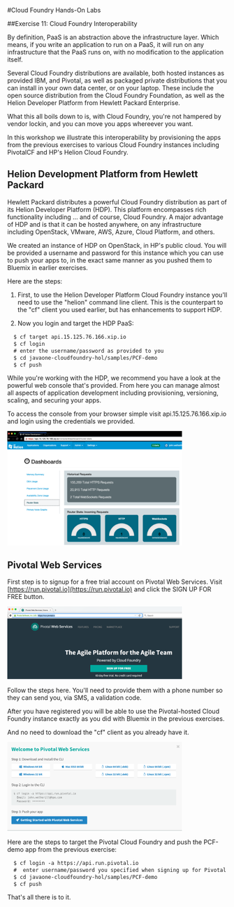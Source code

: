 #Cloud Foundry Hands-On Labs

##Exercise 11: Cloud Foundry Interoperability

By definition, PaaS is an abstraction above the infrastructure layer. Which means, if you write an application to run on a PaaS, it will run on any infrastructure that the PaaS runs on, with no modification to the application itself.

Several Cloud Foundry distributions are available, both hosted instances as provided IBM, and Pivotal, as well as packaged private distributions that you can install in your own data center, or on your laptop. These include the open source distribution from the Cloud Foundry Foundation, as well as the Helion Developer Platform from Hewlett Packard Enterprise.

What this all boils down to is, with Cloud Foundry, you're not hampered by vendor lockin, and you can move you apps whereever you want.

In this workshop we illustrate this interoperability by provisioning the apps from the previous exercises to various Cloud Foundry instances including PivotalCF and HP's Helion Cloud Foundry.

## Helion Development Platform from Hewlett Packard
 
Hewlett Packard distributes a powerful Cloud Foundry distribution as part of its Helion Developer Platform (HDP). This platform encompasses rich functionality including ... and of course,  Cloud Foundry. A major advantage of HDP and is that it can be hosted anywhere, on any infrastructure including OpenStack, VMware, AWS, Azure, Cloud Platform, and others.

We created an instance of HDP on OpenStack, in HP's public cloud. You will be provided a username and password for this instance which you can use to push your apps to, in the exact same manner as you pushed them to Bluemix in earlier exercises.


Here are the steps:

1. First, to use the Helion Developer Platform Cloud Foundry instance you'll need to use the "helion" command line client. This is the counterpart to the "cf" client you used earlier, but has enhancements to support HDP.

2. Now you login and target the HDP PaaS:

``` 
  $ cf target api.15.125.76.166.xip.io
  $ cf login
  # enter the username/password as provided to you
  $ cd javaone-cloudfoundry-hol/samples/PCF-demo
  $ cf push
```

While you're working with the HDP, we recommend you have a look at the powerful web console that's provided. From here you can manage almost all aspects of application development including provisioning, versioning, scaling, and securing your apps.

To access the console from your browser simple visit 
api.15.125.76.166.xip.io and login using the credentials we provided.

<img src="../images/dashboards.png" alt="New Server" style="width: 400px;"/>



## Pivotal Web Services
 
First step is to signup for a free trial account on Pivotal Web Services.  Visit [https://run.pivotal.io](https://run.pivotal.io) and click the SIGN UP FOR FREE button.

<img src="../images/pivotal-signup.png" alt="New Server" style="width: 400px;"/>

Follow the steps here. You'll need to provide them with a phone number so they can send you, via SMS, a validation code.

After you have registered you will be able to use the Pivotal-hosted Cloud Foundry instance exactly as you did with Bluemix in the previous exercises.

And no need to download the "cf" client as you already have it.

<img src="../images/pivotal-instructions.png" alt="New Server" style="width: 400px;"/>

Here are the steps to target the Pivotal Cloud Foundry and push the PCF-demo app from the previous exercise:

 
 

```
  $ cf login -a https://api.run.pivotal.io
  #  enter username/password you specified when signing up for Pivotal
  $ cd javaone-cloudfoundry-hol/samples/PCF-demo
  $ cf push
```
 
 That's all there is to it.

 
  
  

